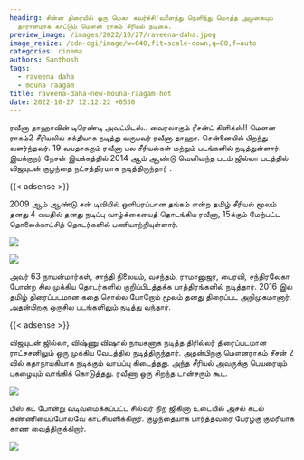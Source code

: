 ```yaml
---
heading: சின்ன திரையில் ஒரு மெகா கவர்ச்சி!வளைந்து நெளிந்து மொத்த அழகையும்
  தாராளமாக காட்டும் மௌன ராகம் சீரியல் நடிகை.
preview_image: /images/2022/10/27/raveena-daha.jpeg
image_resize: /cdn-cgi/image/w=640,fit=scale-down,q=80,f=auto
categories: cinema
authors: Santhosh
tags:
  - raveena daha
  - mouna raagam
title: raveena-daha-new-mouna-raagam-hot
date: 2022-10-27 12:12:22 +0530
---
```

ரவீனா தாஹாவின் டிரெண்டி அவுட்பிடஸ்.. வைரலாகும் ரீசன்ட் கிளிக்ஸ்!!
மெளன ராகம்2 சீரியலில் சக்தியாக நடித்து வருபவர் ரவீனா தாஹா. சென்னையில் பிறந்து வளர்ந்தவர். 19 வயதாககும் ரவீனா பல சீரியல்கள் மற்றும் படங்களில் நடித்துள்ளார். இயக்குநர் நேசன் இயக்கத்தில் 2014 ஆம் ஆண்டு வெளிவந்த படம் ஜில்லா படத்தில் விஜயுடன் குழந்தை நட்சத்திரமாக நடித்திருந்தார் .

{{< adsense >}}


2009 ஆம் ஆண்டு சன் டிவியில் ஒளிபரப்பான தங்கம் என்ற தமிழ் சீரியல் மூலம் தனது 4 வயதில் தனது நடிப்பு வாழ்க்கையைத் தொடங்கிய ரவீனா, 15க்கும் மேற்பட்ட தொலைக்காட்சித் தொடர்களில் பணியாற்றியுள்ளார். 

![](/images/2022/10/27/raveena-daha-new-mouna-raagam-hot.jpeg)

![](/images/2022/10/27/raveena-daha-new-mouna-raagam-hot2.jpeg)

அவர் 63 நாயன்மார்கள், சாந்தி நிலையம், வசந்தம், ராமானுஜர், பைரவி, சந்திரலேகா போன்ற சில முக்கிய தொடர்களில் குறிப்பிடத்தக்க பாத்திரங்களில் நடித்தார். 2016 இல் தமிழ் திரைப்படமான கதை சொல்ல போறோம் மூலம் தனது திரைப்பட அறிமுகமானார்.
அதன்பிறகு ஒருசில படங்களிலும் நடித்து வந்தார். 

{{< adsense >}}

விஜயுடன் ஜில்லா, விஷ்ணு விஷால் நாயகனாக நடித்த திரில்லர் திரைப்படமான ராட்சசனிலும் ஒரு முக்கிய வேடத்தில் நடித்திருந்தார். அதன்பிறகு மௌனராகம் சீசன் 2 வில் கதாநாயகியாக நடிக்கும் வாய்ப்பு கிடைத்தது. அந்த சீரியல் அவருக்கு பெயரையும் புகழையும் வாங்கிக் கொடுத்தது. ரவீணா ஒரு சிறந்த டான்சரும் கூட.


![](/images/2022/10/27/raveena-daha-new-mouna-raagam-hot4.jpeg)

பிஸ் கட் போன்று வடிவமைக்கப்பட்ட சில்வர் நிற ஜிகினா உடையில் அசல் கடல் கண்ணியைப்போலவே காட்சியளிக்கிறார். குழந்தையாக பார்த்தவரை பேரழகு குமரியாக காண வைத்திருக்கிறார்.

![](/images/2022/10/27/raveena-daha-new-mouna-raagam-hot6.jpeg)